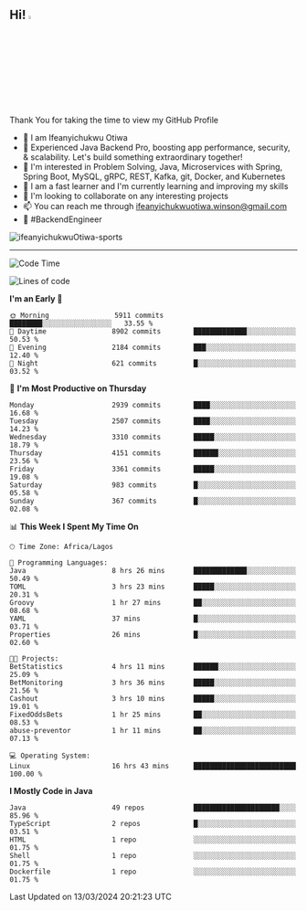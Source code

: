 <!-- BLOG-POST-LIST:START --><!-- BLOG-POST-LIST:END -->

## Hi! <img src="https://media.giphy.com/media/hvRJCLFzcasrR4ia7z/giphy.gif" width="4%"> 

Thank You for taking the time to view my GitHub Profile

- 👋 I am Ifeanyichukwu Otiwa
- 🚀 Experienced Java Backend Pro, boosting app performance, security, & scalability. Let's build something extraordinary together!
- 👀 I'm interested in Problem Solving, Java, Microservices with Spring, Spring Boot, MySQL, gRPC, REST, Kafka, git, Docker, and Kubernetes
- 🌱 I am a fast learner and I'm currently learning and improving my skills
- 💞️ I'm looking to collaborate on any interesting projects
- 📫 You can reach me through ifeanyichukwuotiwa.winson@gmail.com
- 🚀 #BackendEngineer

<p align="left" marginTop="10px"> <img src="https://komarev.com/ghpvc/?username=ifeanyichukwuOtiwa-sports&label=Profile%20views&color=0e75b6&style=for-the-badge" alt="ifeanyichukwuOtiwa-sports" /> </p>

***

<!--START_SECTION:waka-->
![Code Time](http://img.shields.io/badge/Code%20Time-2%2C314%20hrs%206%20mins-blue)

![Lines of code](https://img.shields.io/badge/From%20Hello%20World%20I%27ve%20Written-4.5%20million%20lines%20of%20code-blue)

**I'm an Early 🐤** 

```text
🌞 Morning                5911 commits        ████████░░░░░░░░░░░░░░░░░   33.55 % 
🌆 Daytime                8902 commits        █████████████░░░░░░░░░░░░   50.53 % 
🌃 Evening                2184 commits        ███░░░░░░░░░░░░░░░░░░░░░░   12.40 % 
🌙 Night                  621 commits         █░░░░░░░░░░░░░░░░░░░░░░░░   03.52 % 
```
📅 **I'm Most Productive on Thursday** 

```text
Monday                   2939 commits        ████░░░░░░░░░░░░░░░░░░░░░   16.68 % 
Tuesday                  2507 commits        ████░░░░░░░░░░░░░░░░░░░░░   14.23 % 
Wednesday                3310 commits        █████░░░░░░░░░░░░░░░░░░░░   18.79 % 
Thursday                 4151 commits        ██████░░░░░░░░░░░░░░░░░░░   23.56 % 
Friday                   3361 commits        █████░░░░░░░░░░░░░░░░░░░░   19.08 % 
Saturday                 983 commits         █░░░░░░░░░░░░░░░░░░░░░░░░   05.58 % 
Sunday                   367 commits         █░░░░░░░░░░░░░░░░░░░░░░░░   02.08 % 
```


📊 **This Week I Spent My Time On** 

```text
🕑︎ Time Zone: Africa/Lagos

💬 Programming Languages: 
Java                     8 hrs 26 mins       █████████████░░░░░░░░░░░░   50.49 % 
TOML                     3 hrs 23 mins       █████░░░░░░░░░░░░░░░░░░░░   20.31 % 
Groovy                   1 hr 27 mins        ██░░░░░░░░░░░░░░░░░░░░░░░   08.68 % 
YAML                     37 mins             █░░░░░░░░░░░░░░░░░░░░░░░░   03.71 % 
Properties               26 mins             █░░░░░░░░░░░░░░░░░░░░░░░░   02.60 % 

🐱‍💻 Projects: 
BetStatistics            4 hrs 11 mins       ██████░░░░░░░░░░░░░░░░░░░   25.09 % 
BetMonitoring            3 hrs 36 mins       █████░░░░░░░░░░░░░░░░░░░░   21.56 % 
Cashout                  3 hrs 10 mins       █████░░░░░░░░░░░░░░░░░░░░   19.01 % 
FixedOddsBets            1 hr 25 mins        ██░░░░░░░░░░░░░░░░░░░░░░░   08.53 % 
abuse-preventor          1 hr 11 mins        ██░░░░░░░░░░░░░░░░░░░░░░░   07.13 % 

💻 Operating System: 
Linux                    16 hrs 43 mins      █████████████████████████   100.00 % 
```

**I Mostly Code in Java** 

```text
Java                     49 repos            █████████████████████░░░░   85.96 % 
TypeScript               2 repos             █░░░░░░░░░░░░░░░░░░░░░░░░   03.51 % 
HTML                     1 repo              ░░░░░░░░░░░░░░░░░░░░░░░░░   01.75 % 
Shell                    1 repo              ░░░░░░░░░░░░░░░░░░░░░░░░░   01.75 % 
Dockerfile               1 repo              ░░░░░░░░░░░░░░░░░░░░░░░░░   01.75 % 
```




 Last Updated on 13/03/2024 20:21:23 UTC
<!--END_SECTION:waka-->

<!--
<p align="center">
![trophy](https://github-profile-trophy.vercel.app/?username=ifeanyichukwuOtiwa-sports&theme=onedark) (https://github.com/ryo-ma/github-profile-trophy)
</p>
-->

<!---
ifeanyi-otiwa/ifeanyi-otiwa is a ✨ special ✨ repository because its `README.md` (this file) appears on your GitHub profile.
You can click the Preview link to take a look at your changes.
--->
